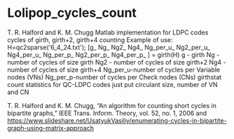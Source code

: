 # Lolipop_cycles_count
T. R. Halford and K. M. Chugg Matlab implementation for LDPC codes cycles of girth, girth+2, girth+4 counting
Example of use:
H=qc2sparse('6_4_24.txt');
[g_ Ng_ Ng2_ Ng4_ Ng_per_u_ Ng2_per_u_ Ng4_per_u_ Ng_per_p_ Ng2_per_p_ Ng4_per_p_ ] = girth(H) 
g - girth
Ng - number of cycles of size girth
Ng2 - number of cycles of size girth+2
Ng4 - number of cycles of size girth+4
Ng_per_u-number of cycles per Variable nodes (VNs)
Ng_per_p-number of cycles per Check nodes (CNs)
girthstat count statistics for QC-LDPC codes
just put circulant size, number of VN and CN

T. R. Halford and K. M. Chugg, “An algorithm for counting short cycles in bipartite graphs,” IEEE Trans. Inform. Theory,
vol. 52, no. 1, 2006 and
https://www.slideshare.net/UsatyukVasiliy/enumerating-cycles-in-bipartite-graph-using-matrix-approach
